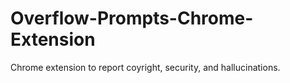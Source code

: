 # Overflow-Prompts-Chrome-Extension
Chrome extension to report coyright, security, and hallucinations.
